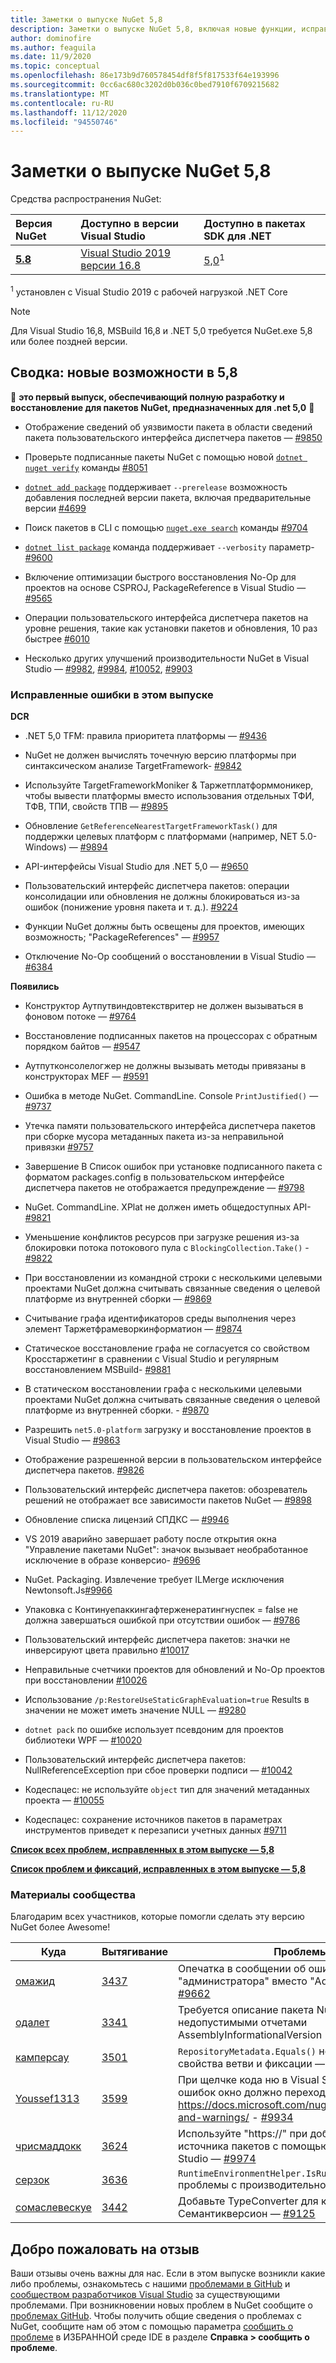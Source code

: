```yaml
---
title: Заметки о выпуске NuGet 5,8
description: Заметки о выпуске NuGet 5,8, включая новые функции, исправления ошибок и DCR.
author: dominofire
ms.author: feaguila
ms.date: 11/9/2020
ms.topic: conceptual
ms.openlocfilehash: 86e173b9d760578454df8f5f817533f64e193996
ms.sourcegitcommit: 0cc6ac680c3202d0b036c0bed7910f6709215682
ms.translationtype: MT
ms.contentlocale: ru-RU
ms.lasthandoff: 11/12/2020
ms.locfileid: "94550746"
---
```

# <a name="nuget-58-release-notes"></a>Заметки о выпуске NuGet 5,8

Средства распространения NuGet:

| Версия NuGet | Доступно в версии Visual Studio | Доступно в пакетах SDK для .NET |
|:---|:---|:---|
| [**5.8**](https://nuget.org/downloads) | [Visual Studio 2019 версии 16.8](https://visualstudio.microsoft.com/downloads/) | [5,0](https://dotnet.microsoft.com/download/dotnet-core/5.0)<sup>1</sup> |

<sup>1</sup> установлен с Visual Studio 2019 с рабочей нагрузкой .NET Core
  
> [!NOTE]
> Для Visual Studio 16,8, MSBuild 16,8 и .NET 5,0 требуется NuGet.exe 5,8 или более поздней версии.


## <a name="summary-whats-new-in-58"></a>Сводка: новые возможности в 5,8
🎉 **это первый выпуск, обеспечивающий полную разработку и восстановление для пакетов NuGet, предназначенных для .net 5,0** 🎉

* Отображение сведений об уязвимости пакета в области сведений пакета пользовательского интерфейса диспетчера пакетов — [#9850](https://github.com/NuGet/Home/issues/9850)

* Проверьте подписанные пакеты NuGet с помощью новой [`dotnet nuget verify`](https://docs.microsoft.com/dotnet/core/tools/dotnet-nuget-verify) команды [#8051](https://github.com/NuGet/Home/issues/8051)

* [`dotnet add package`](https://docs.microsoft.com/dotnet/core/tools/dotnet-add-package#:~:text=dotnet%20add%20package%201%20Name%202%20Synopsis%203,when%20targeting%20a%20specific%20framework.%20...%206%20Examples) поддерживает `--prerelease` возможность добавления последней версии пакета, включая предварительные версии [#4699](https://github.com/NuGet/Home/issues/4699)

* Поиск пакетов в CLI с помощью [`nuget.exe search`](https://docs.microsoft.com/nuget/reference/cli-reference/cli-ref-search) команды [#9704](https://github.com/NuGet/Home/issues/9704)

* [`dotnet list package`](https://docs.microsoft.com/dotnet/core/tools/dotnet-list-package) команда поддерживает `--verbosity` параметр- [#9600](https://github.com/NuGet/Home/issues/9600)

* Включение оптимизации быстрого восстановления No-Op для проектов на основе CSPROJ, PackageReference в Visual Studio — [#9565](https://github.com/NuGet/Home/issues/9565)

* Операции пользовательского интерфейса диспетчера пакетов на уровне решения, такие как установки пакетов и обновления, 10 раз быстрее [#6010](https://github.com/NuGet/Home/issues/6010)

* Несколько других улучшений производительности NuGet в Visual Studio — [#9982](https://github.com/NuGet/Home/issues/9982), [#9984](https://github.com/NuGet/Home/issues/9984), [#10052](https://github.com/NuGet/Home/issues/10052), [#9903](https://github.com/NuGet/Home/issues/9903)


### <a name="issues-fixed-in-this-release"></a>Исправленные ошибки в этом выпуске

**DCR**

* .NET 5,0 TFM: правила приоритета платформы — [#9436](https://github.com/NuGet/Home/issues/9436)

* NuGet не должен вычислять точечную версию платформы при синтаксическом анализе TargetFramework- [#9842](https://github.com/NuGet/Home/issues/9842)

* Используйте TargetFrameworkMoniker & Таржетплатформмоникер, чтобы вывести платформы вместо использования отдельных ТФИ, ТФВ, ТПИ, свойств ТПВ — [#9895](https://github.com/NuGet/Home/issues/9895)

* Обновление `GetReferenceNearestTargetFrameworkTask()` для поддержки целевых платформ с платформами (например, NET 5.0-Windows) — [#9894](https://github.com/NuGet/Home/issues/9894)

* API-интерфейсы Visual Studio для .NET 5,0 — [#9650](https://github.com/NuGet/Home/issues/9650)

* Пользовательский интерфейс диспетчера пакетов: операции консолидации или обновления не должны блокироваться из-за ошибок (понижение уровня пакета и т. д.). [#9224](https://github.com/NuGet/Home/issues/9224)

* Функции NuGet должны быть освещены для проектов, имеющих возможность; "PackageReferences" — [#9957](https://github.com/NuGet/Home/issues/9957)

* Отключение No-Op сообщений о восстановлении в Visual Studio — [#6384](https://github.com/NuGet/Home/issues/6384)

**Появились**

* Конструктор Аутпутвиндовтекствритер не должен вызываться в фоновом потоке — [#9764](https://github.com/NuGet/Home/issues/9764)

* Восстановление подписанных пакетов на процессорах с обратным порядком байтов — [#9547](https://github.com/NuGet/Home/issues/9547)

* Аутпутконсолелогжер не должны вызывать методы привязаны в конструкторах MEF — [#9591](https://github.com/NuGet/Home/issues/9591)

* Ошибка в методе NuGet. CommandLine. Console `PrintJustified()` — [#9737](https://github.com/NuGet/Home/issues/9737)

* Утечка памяти пользовательского интерфейса диспетчера пакетов при сборке мусора метаданных пакета из-за неправильной привязки [#9757](https://github.com/NuGet/Home/issues/9757)

* Завершение В Список ошибок при установке подписанного пакета с форматом packages.config в пользовательском интерфейсе диспетчера пакетов не отображается предупреждение — [#9798](https://github.com/NuGet/Home/issues/9798)

* NuGet. CommandLine. XPlat не должен иметь общедоступных API- [#9821](https://github.com/NuGet/Home/issues/9821)

* Уменьшение конфликтов ресурсов при загрузке решения из-за блокировки потока потокового пула с `BlockingCollection.Take()`  -  [#9822](https://github.com/NuGet/Home/issues/9822)

* При восстановлении из командной строки с несколькими целевыми проектами NuGet должна считывать связанные сведения о целевой платформе из внутренней сборки — [#9869](https://github.com/NuGet/Home/issues/9869)

* Считывание графа идентификаторов среды выполнения через элемент Таржетфрамеворкинформатион — [#9874](https://github.com/NuGet/Home/issues/9874)

* Статическое восстановление графа не согласуется со свойством Кросстаржетинг в сравнении с Visual Studio и регулярным восстановлением MSBuild- [#9881](https://github.com/NuGet/Home/issues/9881)

* В статическом восстановлении графа с несколькими целевыми проектами NuGet должна считывать связанные сведения о целевой платформе из внутренней сборки. - [#9870](https://github.com/NuGet/Home/issues/9870)

* Разрешить `net5.0-platform` загрузку и восстановление проектов в Visual Studio — [#9863](https://github.com/NuGet/Home/issues/9863)

* Отображение разрешенной версии в пользовательском интерфейсе диспетчера пакетов. [#9826](https://github.com/NuGet/Home/issues/9826)

* Пользовательский интерфейс диспетчера пакетов: обозреватель решений не отображает все зависимости пакетов NuGet — [#9898](https://github.com/NuGet/Home/issues/9898)

* Обновление списка лицензий СПДКС — [#9946](https://github.com/NuGet/Home/issues/9946)

* VS 2019 аварийно завершает работу после открытия окна "Управление пакетами NuGet": значок вызывает необработанное исключение в образе конверсио- [#9696](https://github.com/NuGet/Home/issues/9696)

* NuGet. Packaging. Извлечение требует ILMerge исключения Newtonsoft.Js[#9966](https://github.com/NuGet/Home/issues/9966)

* Упаковка с Континуепаккингафтерженератингнуспек = false не должна завершаться ошибкой при отсутствии ошибок — [#9786](https://github.com/NuGet/Home/issues/9786)

* Пользовательский интерфейс диспетчера пакетов: значки не инверсируют цвета правильно [#10017](https://github.com/NuGet/Home/issues/10017)

* Неправильные счетчики проектов для обновлений и No-Op проектов при восстановлении [#10026](https://github.com/NuGet/Home/issues/10026)

* Использование `/p:RestoreUseStaticGraphEvaluation=true` Results в значении не может иметь значение NULL — [#9280](https://github.com/NuGet/Home/issues/9280)

* `dotnet pack` по ошибке использует псевдоним для проектов библиотеки WPF — [#10020](https://github.com/NuGet/Home/issues/10020)

* Пользовательский интерфейс диспетчера пакетов: NullReferenceException при сбое проверки подписи — [#10042](https://github.com/NuGet/Home/issues/10042)

* Кодеспацес: не используйте `object` тип для значений метаданных проекта — [#10055](https://github.com/NuGet/Home/issues/10055)

* Кодеспацес: сохранение источников пакетов в параметрах инструментов приведет к перезаписи учетных данных [#9711](https://github.com/NuGet/Home/issues/9711)


**[Список всех проблем, исправленных в этом выпуске — 5,8](https://app.zenhub.com/workspaces/nuget-client-team-55aec9a240305cf007585881/reports/release?release=5f03519b777e78b4ffb2edeb)**

**[Список проблем и фиксаций, исправленных в этом выпуске — 5,8](https://github.com/NuGet/NuGet.Client/compare/5.7.0.6726...5.8.0.6930)**

### <a name="community-contributions"></a>Материалы сообщества

Благодарим всех участников, которые помогли сделать эту версию NuGet более Awesome!

|Куда|Вытягивание|Проблемы|
|----|----|----|
[омажид](https://github.com/omajid) | [3437](https://github.com/NuGet/NuGet.Client/pull/3437) | Опечатка в сообщении об ошибке. "администратора" вместо "Administrator" — [#9662](https://github.com/NuGet/Home/issues/9662)
[одалет](https://github.com/odalet) | [3341](https://github.com/NuGet/NuGet.Client/pull/3341) | Требуется описание пакета NuGet с недопустимыми отчетами AssemblyInformationalVersion "- [#5548](https://github.com/NuGet/Home/issues/5548)
[камперсау](https://github.com/campersau) | [3501](https://github.com/NuGet/NuGet.Client/pull/3501) | `RepositoryMetadata.Equals()` не учитывает свойства ветви и фиксации — [#9613](https://github.com/NuGet/Home/issues/9613)
[Youssef1313](https://github.com/Youssef1313) | [3599](https://github.com/NuGet/NuGet.Client/pull/3599) | При щелчке кода ню в Visual Studio список ошибок окно должно переходить в https://docs.microsoft.com/nuget/reference/errors-and-warnings/  -  [#9934](https://github.com/NuGet/Home/issues/9934)
[чрисмаддокк](https://github.com/ChrisMaddock) | [3624](https://github.com/NuGet/NuGet.Client/pull/3624) | Используйте "https://" при добавлении нового источника пакетов с помощью параметров Visual Studio — [#9974](https://github.com/NuGet/Home/issues/9974)
[серзок](https://github.com/Therzok) | [3636](https://github.com/NuGet/NuGet.Client/pull/3636) | `RuntimeEnvironmentHelper.IsRunningOnVisualStudio` проблемы с производительностью Mono- [#9989](https://github.com/NuGet/Home/issues/9989)
[сомаслевескуе](https://github.com/thomaslevesque) | [3442](https://github.com/NuGet/NuGet.Client/pull/3442) | Добавьте TypeConverter для класса Семантикверсион — [#9125](https://github.com/NuGet/Home/issues/9125)


## <a name="feedback-welcome"></a>Добро пожаловать на отзыв

Ваши отзывы очень важны для нас.  Если в этом выпуске возникли какие либо проблемы, ознакомьтесь с нашими [проблемами в GitHub](https://github.com/NuGet/Home/issues) и [сообществом разработчиков Visual Studio](https://developercommunity.visualstudio.com/) за существующими проблемами.  При возникновении новых проблем в NuGet сообщите о [проблемах GitHub](hhttps://github.com/NuGet/Home/issues/new).
Чтобы получить общие сведения о проблемах с NuGet, сообщите нам об этом с помощью параметра [сообщить о проблеме](https://docs.microsoft.com/visualstudio/ide/how-to-report-a-problem-with-visual-studio) в ИЗБРАННОЙ среде IDE в разделе **Справка > сообщить о проблеме**.
